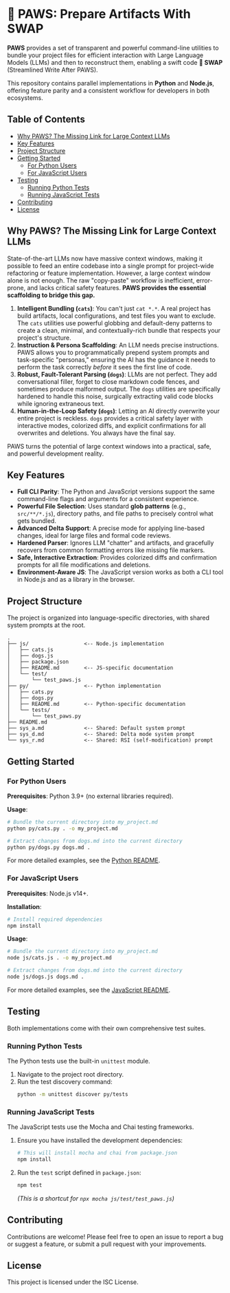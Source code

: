 # 🐾 PAWS: Prepare Artifacts With SWAP

**PAWS** provides a set of transparent and powerful command-line utilities to bundle your project files for efficient interaction with Large Language Models (LLMs) and then to reconstruct them, enabling a swift code **💱 SWAP** (Streamlined Write After PAWS).

This repository contains parallel implementations in **Python** and **Node.js**, offering feature parity and a consistent workflow for developers in both ecosystems.

## Table of Contents

- [Why PAWS? The Missing Link for Large Context LLMs](#why-paws-the-missing-link-for-large-context-llms)
- [Key Features](#key-features)
- [Project Structure](#project-structure)
- [Getting Started](#getting-started)
  - [For Python Users](#for-python-users)
  - [For JavaScript Users](#for-javascript-users)
- [Testing](#testing)
  - [Running Python Tests](#running-python-tests)
  - [Running JavaScript Tests](#running-javascript-tests)
- [Contributing](#contributing)
- [License](#license)

## Why PAWS? The Missing Link for Large Context LLMs

State-of-the-art LLMs now have massive context windows, making it possible to feed an entire codebase into a single prompt for project-wide refactoring or feature implementation. However, a large context window alone is not enough. The raw "copy-paste" workflow is inefficient, error-prone, and lacks critical safety features. **PAWS provides the essential scaffolding to bridge this gap.**

1.  **Intelligent Bundling (`cats`)**: You can't just `cat *.*`. A real project has build artifacts, local configurations, and test files you want to exclude. The `cats` utilities use powerful globbing and default-deny patterns to create a clean, minimal, and contextually-rich bundle that respects your project's structure.
2.  **Instruction & Persona Scaffolding**: An LLM needs precise instructions. PAWS allows you to programmatically prepend system prompts and task-specific "personas," ensuring the AI has the guidance it needs to perform the task correctly _before_ it sees the first line of code.
3.  **Robust, Fault-Tolerant Parsing (`dogs`)**: LLMs are not perfect. They add conversational filler, forget to close markdown code fences, and sometimes produce malformed output. The `dogs` utilities are specifically hardened to handle this noise, surgically extracting valid code blocks while ignoring extraneous text.
4.  **Human-in-the-Loop Safety (`dogs`)**: Letting an AI directly overwrite your entire project is reckless. `dogs` provides a critical safety layer with interactive modes, colorized diffs, and explicit confirmations for all overwrites and deletions. You always have the final say.

PAWS turns the potential of large context windows into a practical, safe, and powerful development reality.

## Key Features

- **Full CLI Parity**: The Python and JavaScript versions support the same command-line flags and arguments for a consistent experience.
- **Powerful File Selection**: Uses standard **glob patterns** (e.g., `src/**/*.js`), directory paths, and file paths to precisely control what gets bundled.
- **Advanced Delta Support**: A precise mode for applying line-based changes, ideal for large files and formal code reviews.
- **Hardened Parser**: Ignores LLM "chatter" and artifacts, and gracefully recovers from common formatting errors like missing file markers.
- **Safe, Interactive Extraction**: Provides colorized diffs and confirmation prompts for all file modifications and deletions.
- **Environment-Aware JS**: The JavaScript version works as both a CLI tool in Node.js and as a library in the browser.

## Project Structure

The project is organized into language-specific directories, with shared system prompts at the root.

```
.
├── js/                  <-- Node.js implementation
│   ├── cats.js
│   ├── dogs.js
│   ├── package.json
│   ├── README.md        <-- JS-specific documentation
│   └── test/
│       └── test_paws.js
├── py/                  <-- Python implementation
│   ├── cats.py
│   ├── dogs.py
│   ├── README.md        <-- Python-specific documentation
│   └── tests/
│       └── test_paws.py
├── README.md
├── sys_a.md             <-- Shared: Default system prompt
├── sys_d.md             <-- Shared: Delta mode system prompt
└── sys_r.md             <-- Shared: RSI (self-modification) prompt
```

## Getting Started

### For Python Users

**Prerequisites**: Python 3.9+ (no external libraries required).

**Usage**:

```bash
# Bundle the current directory into my_project.md
python py/cats.py . -o my_project.md

# Extract changes from dogs.md into the current directory
python py/dogs.py dogs.md .
```

For more detailed examples, see the [Python README](./py/README.md).

### For JavaScript Users

**Prerequisites**: Node.js v14+.

**Installation**:

```bash
# Install required dependencies
npm install
```

**Usage**:

```bash
# Bundle the current directory into my_project.md
node js/cats.js . -o my_project.md

# Extract changes from dogs.md into the current directory
node js/dogs.js dogs.md .
```

For more detailed examples, see the [JavaScript README](./js/README.md).

## Testing

Both implementations come with their own comprehensive test suites.

### Running Python Tests

The Python tests use the built-in `unittest` module.

1.  Navigate to the project root directory.
2.  Run the test discovery command:
    ```bash
    python -m unittest discover py/tests
    ```

### Running JavaScript Tests

The JavaScript tests use the Mocha and Chai testing frameworks.

1.  Ensure you have installed the development dependencies:
    ```bash
    # This will install mocha and chai from package.json
    npm install
    ```
2.  Run the `test` script defined in `package.json`:
    ```bash
    npm test
    ```
    _(This is a shortcut for `npx mocha js/test/test_paws.js`)_

## Contributing

Contributions are welcome! Please feel free to open an issue to report a bug or suggest a feature, or submit a pull request with your improvements.

## License

This project is licensed under the ISC License.
